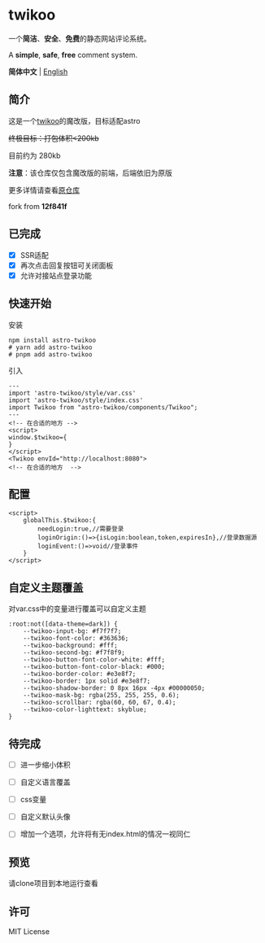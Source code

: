 # twikoo

一个**简洁**、**安全**、**免费**的静态网站评论系统。

A **simple**, **safe**, **free** comment system.  

**简体中文** | [English](./README.en.md)

## 简介

这是一个[twikoo](https://github.com/twikoojs/twikoo)的魔改版，目标适配astro

~~终极目标：打包体积<200kb~~

目前约为 280kb

**注意**：该仓库仅包含魔改版的前端，后端依旧为原版

更多详情请查看[原仓库](https://github.com/twikoojs/twikoo)

fork from **12f841f**

## 已完成

- [x] SSR适配
- [x] 再次点击回复按钮可关闭面板
- [x] 允许对接站点登录功能

## 快速开始

安装

````shell
npm install astro-twikoo
# yarn add astro-twikoo
# pnpm add astro-twikoo
````

引入

````astro
---
import 'astro-twikoo/style/var.css'
import 'astro-twikoo/style/index.css'
import Twikoo from "astro-twikoo/components/Twikoo";
---
<!-- 在合适的地方 -->
<script>
window.$twikoo={
}
</script>
<Twikoo envId="http://localhost:8080">
<!-- 在合适的地方  -->
````



## 配置

````astro
<script>
    globalThis.$twikoo:{
    	needLogin:true,//需要登录
    	loginOrigin:()=>{isLogin:boolean,token,expiresIn},//登录数据源
    	loginEvent:()=>void//登录事件
    }
</script>
````

## 自定义主题覆盖

对var.css中的变量进行覆盖可以自定义主题

````
:root:not([data-theme=dark]) {
    --twikoo-input-bg: #f7f7f7;
    --twikoo-font-color: #363636;
    --twikoo-background: #fff;
    --twikoo-second-bg: #f7f8f9;
    --twikoo-button-font-color-white: #fff;
    --twikoo-button-font-color-black: #000;
    --twikoo-border-color: #e3e8f7;
    --twikoo-border: 1px solid #e3e8f7;
    --twikoo-shadow-border: 0 8px 16px -4px #00000050;
    --twikoo-mask-bg: rgba(255, 255, 255, 0.6);
    --twikoo-scrollbar: rgba(60, 60, 67, 0.4);
    --twikoo-color-lighttext: skyblue;
}
````



## 待完成


- [ ] 进一步缩小体积
- [ ] 自定义语言覆盖
- [ ] css变量
- [ ] 自定义默认头像
- [ ] 增加一个选项，允许将有无index.html的情况一视同仁



## 预览

请clone项目到本地运行查看



## 许可

MIT License